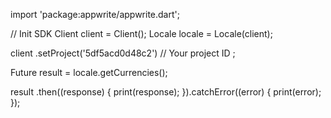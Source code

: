 import 'package:appwrite/appwrite.dart';

// Init SDK
Client client = Client();
Locale locale = Locale(client);

client
    .setProject('5df5acd0d48c2') // Your project ID
;

Future result = locale.getCurrencies();

result
  .then((response) {
    print(response);
  }).catchError((error) {
    print(error);
  });